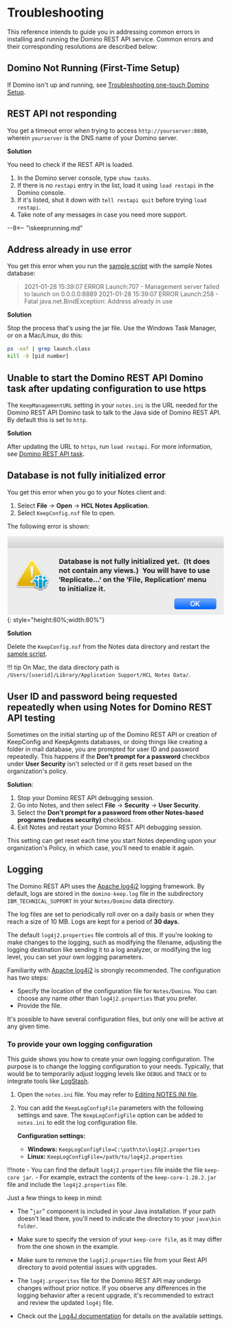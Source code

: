 # Troubleshooting

This reference intends to guide you in addressing common errors in installing and running the Domino REST API service. Common errors and their corresponding resolutions are described below:

## Domino Not Running (First-Time Setup)

If Domino isn't up and running, see [Troubleshooting one-touch Domino Setup](https://help.hcltechsw.com/domino/12.0.0/admin/inst_onetouch_troubleshooting.html).

## REST API not responding

You get a timeout error when trying to access `http://yourserver:8880`, wherein `yourserver` is the DNS name of your Domino server. 

**Solution**

You need to check if the REST API is loaded. 

1. In the Domino server console, type `show tasks`. 
2. If there is no `restapi` entry in the list, load it using `load restapi` in the Domino console. 
3. If it's listed, shut it down with `tell restapi quit` before trying `load restapi`. 
4. Take note of any messages in case you need more support.

--8<-- "iskeeprunning.md"

## Address already in use error

You get this error when you run the [sample script](../references/downloads.md) with the sample Notes database:

> 2021-01-28 15:39:07 ERROR Launch:707 - Management server failed to launch on 0.0.0.0:8889
> 2021-01-28 15:39:07 ERROR Launch:258 - Fatal
> java.net.BindException: Address already in use

**Solution** 

Stop the process that's using the jar file. Use the Windows Task Manager, or on a Mac/Linux, do this:

```bash
ps -eaf | grep launch.class
kill -9 [pid number]
```

## Unable to start the Domino REST API Domino task after updating configuration to use https

The `KeepManagementURL` setting in your `notes.ini` is the URL needed for the Domino REST API Domino task to talk to the Java side of Domino REST API. By default this is set to `http`. 

**Solution**

After updating the URL to `https`, run `load restapi`. For more information, see [Domino REST API task](../references/usingdominorestapi/restapitask.md).

## Database is not fully initialized error

You get this error when you go to your Notes client and:

1. Select **File** &rarr; **Open** &rarr; **HCL Notes Application**.
2. Select `KeepConfig.nsf` file to open.

The following error is shown:

![KeepConfigDBError](../assets/images/KeepConfigError.png){: style="height:80%;width:80%"}

**Solution** 

Delete the `KeepConfig.nsf` from the Notes data directory and restart the [sample script](../references/downloads.md).

<!-- prettier-ignore -->
!!! tip
    On Mac, the data directory path is `/Users/[userid]/Library/Application Support/HCL Notes Data/`.

## User ID and password being requested repeatedly when using Notes for Domino REST API testing

Sometimes on the initial starting up of the Domino REST API or creation of KeepConfig and KeepAgents databases, or doing things like creating a folder in mail database, you are prompted for user ID and password repeatedly. This happens if the **Don't prompt for a password** checkbox under **User Security** isn't selected or if it gets reset based on the organization's policy.

**Solution**:

1. Stop your Domino REST API debugging session.
2. Go into Notes, and then select **File** -> **Security** -> **User Security**.
3. Select the **Don't prompt for a password from other Notes-based programs (reduces security)** checkbox.
4. Exit Notes and restart your Domino REST API debugging session.

This setting can get reset each time you start Notes depending upon your organization's Policy, in which case, you'll need to enable it again.

## Logging

The Domino REST API uses the [Apache log4j2](https://logging.apache.org/log4j/2.x/) logging framework. By default, logs are stored in the `domino-keep.log` file in the subdirectory `IBM_TECHNICAL_SUPPORT` in your `Notes/Domino` data directory.

The log files are set to periodically roll over on a daily basis or when they reach a size of 10 MB. Logs are kept for a period of **30 days.**

The default `log4j2.properties` file controls all of this. If you're looking to make changes to the logging, such as modifying the filename, adjusting the logging destination like sending it to a log analyzer, or modifying the log level, you can set your own logging parameters.

Familiarity with [Apache log4j2](https://logging.apache.org/log4j/2.x/) is strongly recommended. The configuration has two steps:

   - Specify the location of the configuration file for `Notes/Domino`. You can choose any name other than `log4j2.properties` that you prefer.
   - Provide the file.
    
It's possible to have several configuration files, but only one will be active at any given time.

### To provide your own logging configuration

 This guide shows you how to create your own logging configuration. The purpose is to change the logging configuration to your needs. Typically, that would be to temporarily adjust logging levels like `DEBUG` and `TRACE` or to integrate tools like [LogStash](https://www.elastic.co/guide/en/logstash/current/logging.html#log4j2).

1. Open the `notes.ini` file. You may refer to [Editing NOTES.INI file](https://help.hcltechsw.com/domino/12.0.0/admin/conf_editingthenotesinifile_c.html).

2. You can add the `KeepLogConfigFile` parameters with the following settings and save. The `KeepLogConfigFile` option can be added to `notes.ini` to edit the log configuration file.

    **Configuration settings:**

    - **Windows:** `KeepLogConfigFile=C:\path\to\log4j2.properties`
    - **Linux:** `KeepLogConfigFile=/path/to/log4j2.properties` 

!!!note
    - You can find the default `log4j2.properties` file inside the file `keep-core jar`.
    - For example, extract the contents of the `keep-core-1.28.2.jar` file and include the `log4j2.properties` file.

Just a few things to keep in mind: 

- The "`jar`" component is included in your Java installation. If your path doesn't lead there, you'll need to indicate the directory to your `java\bin folder`.
- Make sure to specify the version of your `keep-core file`, as it may differ from the one shown in the example.
- Make sure to remove the `log4j2.properties` file from your Rest API directory to avoid potential issues with upgrades.
- The `log4j.properites` file for the Domino REST API may undergo changes without prior notice. If you observe any differences in the logging behavior after a recent upgrade, it's recommended to extract and review the updated `log4j` file.

- Check out the [Log4J documentation](https://logging.apache.org/log4j/log4j-2.0-beta7/manual/appenders.html) for details on the available settings.


